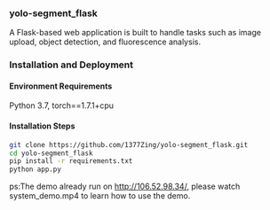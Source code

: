 ### yolo-segment_flask

A Flask-based web application is built to handle tasks such as image upload, object detection, and fluorescence analysis.

### Installation and Deployment

#### Environment Requirements
Python 3.7, torch==1.7.1+cpu

#### Installation Steps
```bash
git clone https://github.com/1377Zing/yolo-segment_flask.git
cd yolo-segment_flask
pip install -r requirements.txt
python app.py
```
ps:The demo already run on http://106.52.98.34/, please watch system_demo.mp4 to learn how to use the demo.
